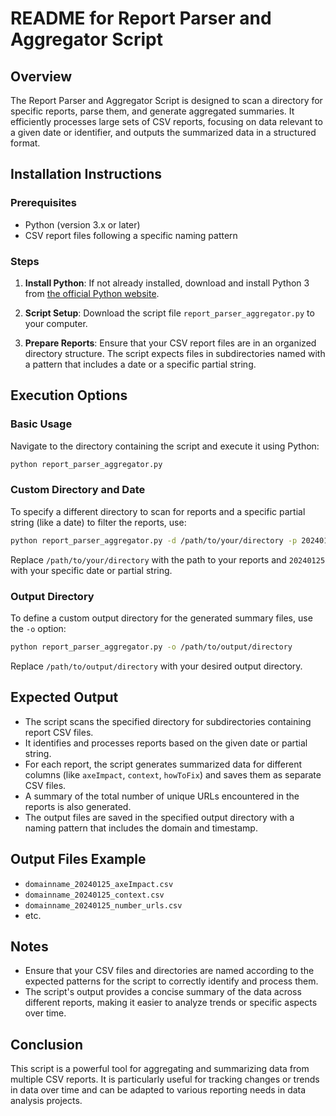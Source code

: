 # README for Report Parser and Aggregator Script

## Overview
The Report Parser and Aggregator Script is designed to scan a directory for specific reports, parse them, and generate aggregated summaries. It efficiently processes large sets of CSV reports, focusing on data relevant to a given date or identifier, and outputs the summarized data in a structured format.

## Installation Instructions

### Prerequisites
- Python (version 3.x or later)
- CSV report files following a specific naming pattern

### Steps
1. **Install Python**: If not already installed, download and install Python 3 from [the official Python website](https://www.python.org/downloads/).

2. **Script Setup**: Download the script file `report_parser_aggregator.py` to your computer.

3. **Prepare Reports**: Ensure that your CSV report files are in an organized directory structure. The script expects files in subdirectories named with a pattern that includes a date or a specific partial string.

## Execution Options

### Basic Usage
Navigate to the directory containing the script and execute it using Python:

```bash
python report_parser_aggregator.py
```

### Custom Directory and Date
To specify a different directory to scan for reports and a specific partial string (like a date) to filter the reports, use:

```bash
python report_parser_aggregator.py -d /path/to/your/directory -p 20240125
```

Replace `/path/to/your/directory` with the path to your reports and `20240125` with your specific date or partial string.

### Output Directory
To define a custom output directory for the generated summary files, use the `-o` option:

```bash
python report_parser_aggregator.py -o /path/to/output/directory
```

Replace `/path/to/output/directory` with your desired output directory.

## Expected Output
- The script scans the specified directory for subdirectories containing report CSV files.
- It identifies and processes reports based on the given date or partial string.
- For each report, the script generates summarized data for different columns (like `axeImpact`, `context`, `howToFix`) and saves them as separate CSV files.
- A summary of the total number of unique URLs encountered in the reports is also generated.
- The output files are saved in the specified output directory with a naming pattern that includes the domain and timestamp.

## Output Files Example
- `domainname_20240125_axeImpact.csv`
- `domainname_20240125_context.csv`
- `domainname_20240125_number_urls.csv`
- etc.

## Notes
- Ensure that your CSV files and directories are named according to the expected patterns for the script to correctly identify and process them.
- The script's output provides a concise summary of the data across different reports, making it easier to analyze trends or specific aspects over time.

## Conclusion
This script is a powerful tool for aggregating and summarizing data from multiple CSV reports. It is particularly useful for tracking changes or trends in data over time and can be adapted to various reporting needs in data analysis projects.
